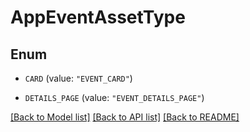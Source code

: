 # AppEventAssetType

## Enum


* `CARD` (value: `"EVENT_CARD"`)

* `DETAILS_PAGE` (value: `"EVENT_DETAILS_PAGE"`)


[[Back to Model list]](../README.md#documentation-for-models) [[Back to API list]](../README.md#documentation-for-api-endpoints) [[Back to README]](../README.md)


